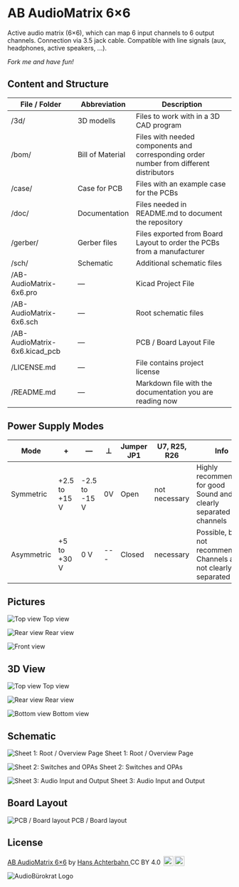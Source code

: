 # AB AudioMatrix 6×6

Active audio matrix (6×6), which can map 6 input channels to 6 output channels. Connection via 3.5 jack cable. Compatible with line signals (aux, headphones, active speakers, ...).

*Fork me and have fun!*

## Content and Structure

| File / Folder                 | Abbreviation     | Description                                                                             |
| ----------------------------- | ---------------- | --------------------------------------------------------------------------------------- |
| /3d/                          | 3D modells       | Files to work with in a 3D CAD program                                                  |
| /bom/                         | Bill of Material | Files with needed components and corresponding order number from different distributors |
| /case/                        | Case for PCB     | Files with an example case for the PCBs                                                 |
| /doc/                         | Documentation    | Files needed in README.md to document the repository                                    |
| /gerber/                      | Gerber files     | Files exported from Board Layout to order the PCBs from a manufacturer                  |
| /sch/                         | Schematic        | Additional schematic files                                                              |
| /AB-AudioMatrix-6x6.pro       | —                | Kicad Project File                                                                      |
| /AB-AudioMatrix-6x6.sch       | —                | Root schematic files                                                                    |
| /AB-AudioMatrix-6x6.kicad_pcb | —                | PCB / Board Layout File                                                                 |
| /LICENSE.md                   | —                | File contains project license                                                           |
| /README.md                    | —                | Markdown file with the documentation you are reading now                                |


## Power Supply Modes

| Mode       | +             | —             | ⊥   | Jumper JP1 | U7, R25, R26  | Info                                                              |
| ---------- | ------------- | ------------- | --- | ---------- | ------------- | ----------------------------------------------------------------- |
| Symmetric  | +2.5 to +15 V | -2.5 to -15 V | 0V  | Open       | not necessary | Highly recommended for good Sound and clearly separated channels  |
| Asymmetric | +5 to +30 V   | 0 V           | --- | Closed     | necessary     | Possible, but not recommended; Channels are not clearly separated |

## Pictures

![Top view](doc/PicTopView.jpg)
Top view

![Rear view](doc/PicRearView.jpg)
Rear view

![Front view](doc/PicFrontView.jpg)

## 3D View

![Top view](doc/3d-TopView.png)
Top view

<!--
![Rear view ](doc/3d-FrontView.png)
Front view
-->

![Rear view](doc/3d-RearView.png)
Rear view

![Bottom view](doc/3d-BottomView.png)
Bottom view


## Schematic

![Sheet 1: Root / Overview Page](doc/Schematic-1-Master.png)
Sheet 1: Root / Overview Page

![Sheet 2: Switches and OPAs](doc/Schematic-2-SwitchesOpas.png)
Sheet 2: Switches and OPAs

![Sheet 3: Audio Input and Output](doc/Schematic-3-InputOutput.png)
Sheet 3: Audio Input and Output

## Board Layout

![PCB / Board layout](doc/Board.png)
PCB / Board layout


## License

<p xmlns:dct="http://purl.org/dc/terms/" xmlns:cc="http://creativecommons.org/ns#" class="license-text"><a rel="cc:attributionURL" href="https://github.com/HansAchterbahn/AB-AudioMatrix-6x6"><span rel="dct:title">AB AudioMatrix 6×6</span></a> by <a rel="cc:attributionURL" href="https://github.com/HansAchterbahn/"><span rel="cc:attributionName">Hans Achterbahn </span></a>CC BY 4.0 <a href="https://creativecommons.org/licenses/by/4.0"><img style="height:22px!important;margin-left: 3px;vertical-align:text-bottom;" src="https://search.creativecommons.org/static/img/cc_icon.svg" /><img  style="height:22px!important;margin-left: 3px;vertical-align:text-bottom;" src="https://search.creativecommons.org/static/img/cc-by_icon.svg" /></a></p>

![AudioBürokrat Logo](doc/AB-Icon.svg)
